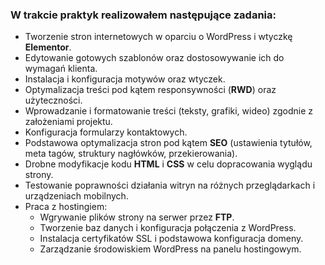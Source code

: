 ### W trakcie praktyk realizowałem następujące zadania:

- Tworzenie stron internetowych w oparciu o WordPress i wtyczkę **Elementor**.  
- Edytowanie gotowych szablonów oraz dostosowywanie ich do wymagań klienta.  
- Instalacja i konfiguracja motywów oraz wtyczek.
- Optymalizacja treści pod kątem responsywności (**RWD**) oraz użyteczności.  
- Wprowadzanie i formatowanie treści (teksty, grafiki, wideo) zgodnie z założeniami projektu.  
- Konfiguracja formularzy kontaktowych. 
- Podstawowa optymalizacja stron pod kątem **SEO** (ustawienia tytułów, meta tagów, struktury nagłówków, przekierowania).
- Drobne modyfikacje kodu **HTML** i **CSS** w celu dopracowania wyglądu strony.  
- Testowanie poprawności działania witryn na różnych przeglądarkach i urządzeniach mobilnych.  
- Praca z hostingiem:  
  - Wgrywanie plików strony na serwer przez **FTP**.  
  - Tworzenie baz danych i konfiguracja połączenia z WordPress.  
  - Instalacja certyfikatów SSL i podstawowa konfiguracja domeny.  
  - Zarządzanie środowiskiem WordPress na panelu hostingowym.
